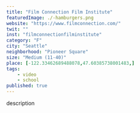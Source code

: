 ```yaml
---
title: "Film Connection Film Institute"
featuredImage: ./-hamburgers.png
website: "https://www.filmconnection.com/"
twit: ""
inst: "filmconnectionfilminstitute"
category: "F"
city: "Seattle"
neighborhood: "Pioneer Square"
size: "Medium (11-40)"
place: [-122.33462689488078,47.60385738001483,]
tags:
    - video
    - school
published: true
---
```


description

